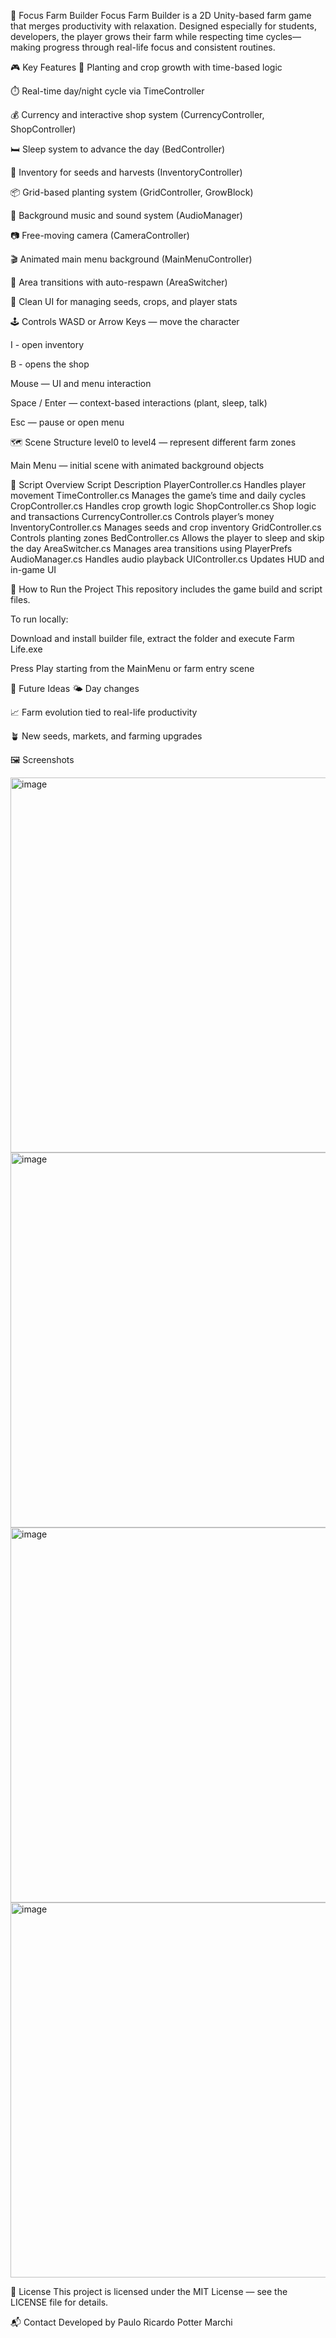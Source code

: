 🌱 Focus Farm Builder
Focus Farm Builder is a 2D Unity-based farm game that merges productivity with relaxation. Designed especially for students, developers, the player grows their farm while respecting time cycles—making progress through real-life focus and consistent routines.

🎮 Key Features
🌾 Planting and crop growth with time-based logic

⏱️ Real-time day/night cycle via TimeController

💰 Currency and interactive shop system (CurrencyController, ShopController)

🛏️ Sleep system to advance the day (BedController)

🧺 Inventory for seeds and harvests (InventoryController)

📦 Grid-based planting system (GridController, GrowBlock)

🎵 Background music and sound system (AudioManager)

📷 Free-moving camera (CameraController)

🎬 Animated main menu background (MainMenuController)

🚪 Area transitions with auto-respawn (AreaSwitcher)

🌽 Clean UI for managing seeds, crops, and player stats

🕹️ Controls
WASD or Arrow Keys — move the character

I - open inventory 

B - opens the shop

Mouse — UI and menu interaction

Space / Enter — context-based interactions (plant, sleep, talk)

Esc — pause or open menu

🗺️ Scene Structure
level0 to level4 — represent different farm zones

Main Menu — initial scene with animated background objects

🧩 Script Overview
Script	Description
PlayerController.cs	Handles player movement
TimeController.cs	Manages the game’s time and daily cycles
CropController.cs	Handles crop growth logic
ShopController.cs	Shop logic and transactions
CurrencyController.cs	Controls player’s money
InventoryController.cs	Manages seeds and crop inventory
GridController.cs	Controls planting zones
BedController.cs	Allows the player to sleep and skip the day
AreaSwitcher.cs	Manages area transitions using PlayerPrefs
AudioManager.cs	Handles audio playback
UIController.cs	Updates HUD and in-game UI

🚀 How to Run the Project
This repository includes the game build and script files. 

To run locally:

Download and install builder file, extract the folder and execute Farm Life.exe

Press Play starting from the MainMenu or farm entry scene

📌 Future Ideas
🌤️ Day changes

📈 Farm evolution tied to real-life productivity

🪴 New seeds, markets, and farming upgrades

🖼️ Screenshots

<img width="600" height="600" alt="image" src="https://github.com/user-attachments/assets/de30b14f-8b27-42ed-808d-95c98f0091e0" />

<img width="600" height="600" alt="image" src="https://github.com/user-attachments/assets/09afd9f3-82e4-461b-8331-3d361dbe7945" />

<img width="600" height="600" alt="image" src="https://github.com/user-attachments/assets/33f7e6af-a87b-4498-b5e9-bdeca2e66d6c" />

<img width="600" height="600" alt="image" src="https://github.com/user-attachments/assets/c7f7da66-3c74-4fc1-8e0e-a8ccdc2f1aa0" />



📄 License
This project is licensed under the MIT License — see the LICENSE file for details.

📬 Contact
Developed by Paulo Ricardo Potter Marchi

